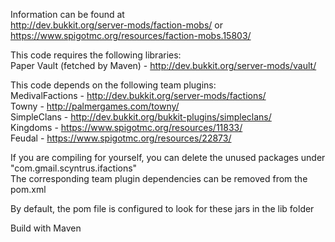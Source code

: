 Information can be found at  
http://dev.bukkit.org/server-mods/faction-mobs/
or
https://www.spigotmc.org/resources/faction-mobs.15803/

This code requires the following libraries:  
        Paper
	Vault (fetched by Maven) - http://dev.bukkit.org/server-mods/vault/  

This code depends on the following team plugins:  
	MedivalFactions - http://dev.bukkit.org/server-mods/factions/   
	Towny - http://palmergames.com/towny/  
	SimpleClans - http://dev.bukkit.org/bukkit-plugins/simpleclans/  
	Kingdoms - https://www.spigotmc.org/resources/11833/  
	Feudal - https://www.spigotmc.org/resources/22873/  

If you are compiling for yourself, you can delete the unused packages under "com.gmail.scyntrus.ifactions"  
The corresponding team plugin dependencies can be removed from the pom.xml  

By default, the pom file is configured to look for these jars in the lib folder  

Build with Maven  

